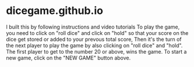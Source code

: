 # dicegame.github.io
I built this by following instructions and video tutorials
To play the game, you need to click on "roll dice" and click on "hold" so that your score on the dice get stored or added to your prevous total score, 
Then it's the turn of the next player to play the game by also clicking on "roll dice" and "hold".
The first player to get to the number 20 or above, wins the game.
To start a new game, click on the "NEW GAME" button above.
